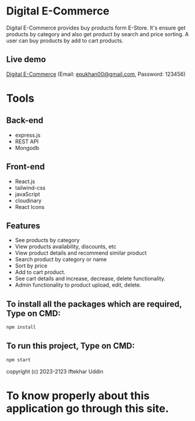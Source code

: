 # Digital E-Commerce
Digital E-Commerce provides buy products form E-Store. It's ensure get products by category and also get product by search and price sorting. A user can buy products by add to cart products.
## Live demo
[Digital E-Commerce](https://e-commerce-client-gtx6.onrender.com)
(Email: epukhan00@gmail.com, Password: 123456)
# Tools
## Back-end
* express.js
* REST API
* Mongodb
## Front-end
* React.js
* tailwind-css
* javaScript
* cloudinary
* React Icons
## Features
* See products by category
* View products availability, discounts, etc
* View product details and recommend similar product
* Search product by category or name
* Sort by price
* Add to cart product.
* See cart details and increase, decrease, delete functionality.
* Admin functionality to product upload, edit, delete.
## To install all the packages which are required, Type on CMD:
```bash
npm install
```
## To run this project, Type on CMD:
```bash
npm start
```
copyright (c) 2023-2123 Iftekhar Uddin

# To know properly about this application go through this site.
